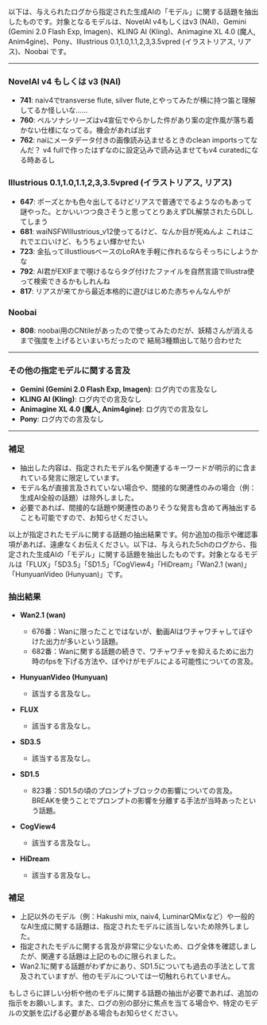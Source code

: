 以下は、与えられたログから指定された生成AIの「モデル」に関する話題を抽出したものです。対象となるモデルは、NovelAI v4もしくはv3 (NAI)、Gemini (Gemini 2.0 Flash Exp, Imagen)、KLING AI (Kling)、Animagine XL 4.0 (魔人, Anim4gine)、Pony、Illustrious 0.1,1.0,1.1,2,3,3.5vpred (イラストリアス, リアス)、Noobai です。

---

### NovelAI v4 もしくは v3 (NAI)
- **741**: naiv4でtransverse flute, silver flute,とやってみたが横に持つ笛と理解してるか怪しいな……
- **760**: ペルソナシリーズはv4宣伝でやらかした件があり案の定作風が落ち着かない仕様になってる。機会があれば出す
- **762**: naiにメータデータ付きの画像読み込ませるときのclean importsってなんだ？ v4 fullで作ったはずなのに設定込みで読み込ませてもv4 curatedになる時あるし

### Illustrious 0.1,1.0,1.1,2,3,3.5vpred (イラストリアス, リアス)
- **647**: ポーズとかも色々出してるけどリアスで普通ででるようなのもあって謎やった。とかいいつつ良さそうと思ってとりあえずDL解禁されたらDLしてしまう
- **681**: waiNSFWIllustrious_v12使ってるけど、なんか目が死ぬんよ これはこれでエロいけど、もうちょい輝かせたい
- **723**: 金払ってillustliousベースのLoRAを手軽に作れるならそっちにしようかな
- **792**: AI君がEXIFまで覗けるならタグ付けたファイルを自然言語でIllustra使って検索できるかもしれんね
- **817**: リアスが来てから最近本格的に遊びはじめた赤ちゃんなんやが

### Noobai
- **808**: noobai用のCNtileがあったので使ってみたのだが、妖精さんが消えるまで強度を上げるといまいちだったので 結局3種類出して貼り合わせた

---

### その他の指定モデルに関する言及
- **Gemini (Gemini 2.0 Flash Exp, Imagen)**: ログ内での言及なし
- **KLING AI (Kling)**: ログ内での言及なし
- **Animagine XL 4.0 (魔人, Anim4gine)**: ログ内での言及なし
- **Pony**: ログ内での言及なし

---

### 補足
- 抽出した内容は、指定されたモデル名や関連するキーワードが明示的に含まれている発言に限定しています。
- モデル名が直接言及されていない場合や、間接的な関連性のみの場合（例：生成AI全般の話題）は除外しました。
- 必要であれば、間接的な話題や関連性のありそうな発言も含めて再抽出することも可能ですので、お知らせください。

以上が指定されたモデルに関する話題の抽出結果です。何か追加の指示や確認事項があれば、遠慮なくお伝えください。以下は、与えられた5chのログから、指定された生成AIの「モデル」に関する話題を抽出したものです。対象となるモデルは「FLUX」「SD3.5」「SD1.5」「CogView4」「HiDream」「Wan2.1 (wan)」「HunyuanVideo (Hunyuan)」です。

### 抽出結果
- **Wan2.1 (wan)**  
  - 676番：Wanに限ったことではないが、動画AIはワチャワチャしてぼやけた出力が多いという話題。
  - 682番：Wanに関する話題の続きで、ワチャワチャを抑えるために出力時のfpsを下げる方法や、ぼやけがモデルによる可能性についての言及。

- **HunyuanVideo (Hunyuan)**  
  - 該当する言及なし。

- **FLUX**  
  - 該当する言及なし。

- **SD3.5**  
  - 該当する言及なし。

- **SD1.5**  
  - 823番：SD1.5の頃のプロンプトブロックの影響についての言及。BREAKを使うことでプロンプトの影響を分離する手法が当時あったという話題。

- **CogView4**  
  - 該当する言及なし。

- **HiDream**  
  - 該当する言及なし。

### 補足
- 上記以外のモデル（例：Hakushi mix, naiv4, LuminarQMixなど）や一般的なAI生成に関する話題は、指定されたモデルに該当しないため除外しました。
- 指定されたモデルに関する言及が非常に少ないため、ログ全体を確認しましたが、関連する話題は上記のものに限られました。
- Wan2.1に関する話題がわずかにあり、SD1.5についても過去の手法として言及されていますが、他のモデルについては一切触れられていません。

もしさらに詳しい分析や他のモデルに関する話題の抽出が必要であれば、追加の指示をお願いします。また、ログの別の部分に焦点を当てる場合や、特定のモデルの文脈を広げる必要がある場合もお知らせください。